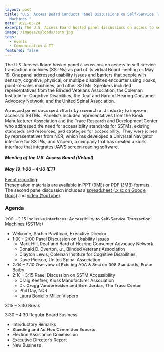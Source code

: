```yaml
---
layout: post
title: "U.S. Access Board Conducts Panel Discussions on Self-Service Transaction
  Machines "
date: 2021-05-24
excerpt: The U.S. Access Board hosted panel discussions on access to self-service transaction machines (SSTMs) as part of its virtual Board meeting on May 19. One panel addressed usability issues and barriers that people with sensory, cognitive, physical, or multiple disabilities encounter using kiosks, point-of-sales machines, and other SSTMs. Speakers included representatives from . . .
image: /images/uploads/sstm.jpg
tags:
  - events
  - Communication & IT
featured: false
---
```

The U.S. Access Board hosted panel discussions on access to self-service transaction machines (SSTMs) as part of its virtual Board meeting on May 19. One panel addressed usability issues and barriers that people with sensory, cognitive, physical, or multiple disabilities encounter using kiosks, point-of-sales machines, and other SSTMs. Speakers included representatives from the Blinded Veterans Association, the Coleman Institute for Cognitive Disabilities, the Deaf and Hard of Hearing Consumer Advocacy Network, and the United Spinal Association.  

A second panel discussed efforts by research and industry to improve access to SSTMs.  Panelists included representatives from the Kiosk Manufacturer Association and the Trace Research and Development Center who addressed the need for accessibility standards for SSTMs, existing standards and resources, and strategies for accessibility.  They were joined by representatives from NCR, which has developed a Universal Navigator interface for SSTMs, and Vispero, a company that has created a kiosk interface that integrates JAWS screen-reading software.   

#### *Meeting of the U.S. Access Board (Virtual)*

#### *May 19, 1:00 – 4:30 (ET)*  

[Event recording](https://www.youtube.com/watch?v=-0YkBZZEoss):  \
Presentation materials are available in [PPT (9MB)](https://www.access-board.gov/files/presentations/usab-sstm-presentation-2021-05-19.pptx) or [PDF (2MB)](https://www.access-board.gov/files/presentations/usab-sstm-presentation-2021-05-19.pdf) formats. The second panel discussion includes a [spreadsheet (.xlsx on Google Docs)](https://docs.google.com/spreadsheets/d/1FnvzuhrOSfCYDMeEtAbZjq7had7O_rEb) and [video (YouTube)](https://www.youtube.com/watch?v=5G61H2hhdeo). 

### Agenda  

1:00 – 3:15 Inclusive Interfaces: Accessibility to Self-Service Transaction Machines (SSTMs)  
* Welcome, Sachin Pavithran, Executive Director
* 1:00 – 2:00 Panel Discussion on Usability Issues
  * Mark Hill, Deaf and Hard of Hearing Consumer Advocacy Network
  * Donald D. Overton, Jr., Blinded Veterans Association
  * Clayton Lewis, Coleman Institute for Cognitive Disabilities
  * Dave Pierson, United Spinal Association
* 2:00 – 2:10 Overview of Existing ADA & Section 508 Standards, Bruce Bailey 
* 2:10 – 3:15 Panel Discussion on SSTM Accessibility
  * Craig Keefner, Kiosk Manufacturer Association
  * Dr. Gregg Vanderheiden and Bern Jordan, The Trace Center
  * Phil Day, NCR
  * Laura Boniello Miller, Vispero

3:15 – 3:30 Break  

3:30 – 4:30 Regular Board Business  
* Introductory Remarks  
* Standing and Ad Hoc Committee Reports  
* Election Assistance Commission  
* Executive Director’s Report  
* New Business
